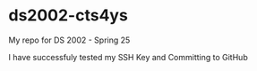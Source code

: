 # ds2002-cts4ys

My repo for DS 2002 - Spring 25

I have successfuly tested my SSH Key and Committing to GitHub
